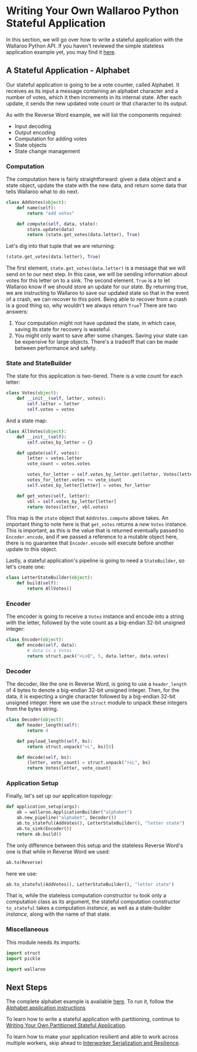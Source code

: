 # Writing Your Own Wallaroo Python Stateful Application

In this section, we will go over how to write a stateful application with the Wallaroo Python API. If you haven't reviewed the simple stateless application example yet, you may find it [here](writing-your-own-application.md).

## A Stateful Application - Alphabet

Our stateful application is going to be a vote counter, called Alphabet. It receives as its input a message containing an alphabet character and a number of votes, which it then increments in its internal state. After each update, it sends the new updated vote count or that character to its output.

As with the Reverse Word example, we will list the components required:

* Input decoding
* Output encoding
* Computation for adding votes
* State objects
* State change management

### Computation

The computation here is fairly straightforward: given a data object and a state object, update the state with the new data, and return some data that tells Wallaroo what to do next.

```python
class AddVotes(object):
    def name(self):
        return "add votes"

    def compute(self, data, state):
        state.update(data)
        return (state.get_votes(data.letter), True)
```

Let's dig into that tuple that we are returning:

```python
(state.get_votes(data.letter), True)
```

The first element, `state.get_votes(data.letter)` is a message that we will send on to our next step. In this case, we will be sending information about votes for this letter on to a sink. The second element. `True` is a to let Wallaroo know if we should store an update for our state. By returning true, we are instructing to Wallaroo to save our updated state so that in the event of a crash, we can recover to this point. Being able to recover from a crash is a good thing so, why wouldn't we always return `True`? There are two answers:

1. Your computation might not have updated the state, in which case, saving its state for recovery is wasteful.
2. You might only want to save after some changes. Saving your state can be expensive for large objects. There's a tradeoff that can be made between performance and safety.

### State and StateBuilder

The state for this application is two-tiered. There is a vote count for each letter:

```python
class Votes(object):
    def __init__(self, letter, votes):
        self.letter = letter
        self.votes = votes
```

And a state map:

```python
class AllVotes(object):
    def __init__(self):
        self.votes_by_letter = {}

    def update(self, votes):
        letter = votes.letter
        vote_count = votes.votes

        votes_for_letter = self.votes_by_letter.get(letter, Votes(letter, 0))
        votes_for_letter.votes += vote_count
        self.votes_by_letter[letter] = votes_for_letter

    def get_votes(self, letter):
        vbl = self.votes_by_letter[letter]
        return Votes(letter, vbl.votes)
```

This map is the `state` object that `AddVotes.compute` above takes.
An important thing to note here is that `get_votes` returns a _new_ `Votes` instance. This is important, as this is the value that is returned eventually passed to `Encoder.encode`, and if we passed a reference to a mutable object here, there is no guarantee that `Encoder.encode` will execute before another update to this object.

Lastly, a stateful application's pipeline is going to need a `StateBuilder`, so let's create one:

```python
class LetterStateBuilder(object):
    def build(self):
        return AllVotes()
```

### Encoder
The encoder is going to receive a `Votes` instance and encode into a string with the letter, followed by the vote count as a big-endian 32-bit unsigned integer:

```python
class Encoder(object):
    def encode(self, data):
        # data is a Votes
        return struct.pack(">LsQ", 5, data.letter, data.votes)
```

### Decoder

The decoder, like the one in Reverse Word, is going to use a `header_length` of 4 bytes to denote a big-endian 32-bit unsigned integer. Then, for the data, it is expecting a single character followed by a big-endian 32-bit unsigned integer. Here we use the `struct` module to unpack these integers from the bytes string.

```python
class Decoder(object):
    def header_length(self):
        return 4

    def payload_length(self, bs):
        return struct.unpack(">L", bs)[0]

    def decode(self, bs):
        (letter, vote_count) = struct.unpack(">sL", bs)
        return Votes(letter, vote_count)
```

### Application Setup

Finally, let's set up our application topology:

```python
def application_setup(args):
    ab = wallaroo.ApplicationBuilder("alphabet")
    ab.new_pipeline("alphabet", Decoder())
    ab.to_stateful(AddVotes(), LetterStateBuilder(), "letter state")
    ab.to_sink(Encoder())
    return ab.build()
```

The only difference between this setup and the stateless Reverse Word's one is that while in Reverse Word we used:

```python
ab.to(Reverse)
```

here we use:

```python
ab.to_stateful(AddVotes(), LetterStateBuilder(), "letter state")
```

That is, while the stateless computation constructor `to` took only a computation class as its argument, the stateful computation constructor `to_stateful` takes a computation _instance_, as well as a state-builder _instance_, along with the name of that state.

### Miscellaneous

This module needs its imports:
```python
import struct
import pickle

import wallaroo
```

## Next Steps

The complete alphabet example is available [here](https://github.com/Sendence/wallaroo/tree/master/book/examples/python/alphabet/). To run it, follow the [Alphabet application instructions](/book/examples/python/alphabet/README.md)

To learn how to write a stateful application with partitioning, continue to [Writing Your Own Partitioned Stateful Application](writing-your-own-partitioned-stateful-application.md).

To learn how to make your application resilient and able to work across multiple workers, skip ahead to [Interworker Serialization and Resilience](interworker-serialization-and-resilience.md).
